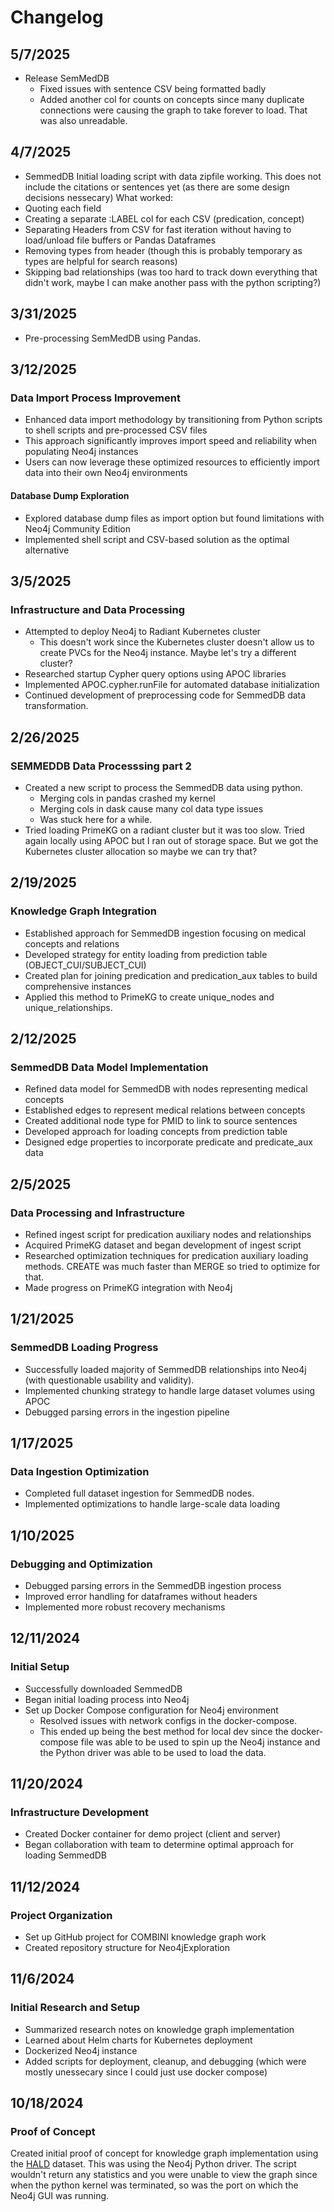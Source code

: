 # Changelog

## 5/7/2025
- Release SemMedDB
    - Fixed issues with sentence CSV being formatted badly
    - Added another col for counts on concepts since many duplicate connections were causing the graph to take forever to load. That was also unreadable. 

## 4/7/2025
- SemmedDB Initial loading script with data zipfile working. This does not include the citations or sentences yet (as there are some design decisions nessecary)
What worked:
- Quoting each field
- Creating a separate :LABEL col for each CSV (predication, concept)
- Separating Headers from CSV for fast iteration without having to load/unload file buffers or Pandas Dataframes
- Removing types from header (though this is probably temporary as types are helpful for search reasons)
- Skipping bad relationships (was too hard to track down everything that didn't work, maybe I can make another pass with the python scripting?)

## 3/31/2025
- Pre-processing SemMedDB using Pandas. 

## 3/12/2025

### Data Import Process Improvement
- Enhanced data import methodology by transitioning from Python scripts to shell scripts and pre-processed CSV files
- This approach significantly improves import speed and reliability when populating Neo4j instances
- Users can now leverage these optimized resources to efficiently import data into their own Neo4j environments

#### Database Dump Exploration
- Explored database dump files as import option but found limitations with Neo4j Community Edition
- Implemented shell script and CSV-based solution as the optimal alternative

## 3/5/2025

### Infrastructure and Data Processing
- Attempted to deploy Neo4j to Radiant Kubernetes cluster
    - This doesn't work since the Kubernetes cluster doesn't allow us to create PVCs for the Neo4j instance. Maybe let's try a different cluster?
- Researched startup Cypher query options using APOC libraries
- Implemented APOC.cypher.runFile for automated database initialization
- Continued development of preprocessing code for SemmedDB data transformation. 

## 2/26/2025

### SEMMEDDB Data Processsing part 2
- Created a new script to process the SemmedDB data using python. 
    - Merging cols in pandas crashed my kernel
    - Merging cols in dask cause many col data type issues
    - Was stuck here for a while. 
- Tried loading PrimeKG on a radiant cluster but it was too slow. Tried again locally using APOC but I ran out of storage space. But we got the Kubernetes cluster allocation so maybe we can try that?

## 2/19/2025

### Knowledge Graph Integration
- Established approach for SemmedDB ingestion focusing on medical concepts and relations
- Developed strategy for entity loading from prediction table (OBJECT_CUI/SUBJECT_CUI)
- Created plan for joining predication and predication_aux tables to build comprehensive instances
- Applied this method to PrimeKG to create unique_nodes and unique_relationships. 

## 2/12/2025

### SemmedDB Data Model Implementation
- Refined data model for SemmedDB with nodes representing medical concepts
- Established edges to represent medical relations between concepts
- Created additional node type for PMID to link to source sentences
- Developed approach for loading concepts from prediction table
- Designed edge properties to incorporate predicate and predicate_aux data

## 2/5/2025

### Data Processing and Infrastructure
- Refined ingest script for predication auxiliary nodes and relationships
- Acquired PrimeKG dataset and began development of ingest script
- Researched optimization techniques for predication auxiliary loading methods. CREATE was much faster than MERGE so tried to optimize for that.
- Made progress on PrimeKG integration with Neo4j

## 1/21/2025

### SemmedDB Loading Progress
- Successfully loaded majority of SemmedDB relationships into Neo4j (with questionable usability and validity). 
- Implemented chunking strategy to handle large dataset volumes using APOC
- Debugged parsing errors in the ingestion pipeline

## 1/17/2025

### Data Ingestion Optimization
- Completed full dataset ingestion for SemmedDB nodes.
- Implemented optimizations to handle large-scale data loading

## 1/10/2025

### Debugging and Optimization
- Debugged parsing errors in the SemmedDB ingestion process
- Improved error handling for dataframes without headers
- Implemented more robust recovery mechanisms

## 12/11/2024

### Initial Setup
- Successfully downloaded SemmedDB
- Began initial loading process into Neo4j
- Set up Docker Compose configuration for Neo4j environment
    - Resolved issues with network configs in the docker-compose.
    - This ended up being the best method for local dev since the docker-compose file was able to be used to spin up the Neo4j instance and the Python driver was able to be used to load the data.

## 11/20/2024

### Infrastructure Development
- Created Docker container for demo project (client and server)
- Began collaboration with team to determine optimal approach for loading SemmedDB

## 11/12/2024

### Project Organization
- Set up GitHub project for COMBINI knowledge graph work
- Created repository structure for Neo4jExploration

## 11/6/2024

### Initial Research and Setup
- Summarized research notes on knowledge graph implementation
- Learned about Helm charts for Kubernetes deployment
- Dockerized Neo4j instance
- Added scripts for deployment, cleanup, and debugging (which were mostly unessecary since I could just use docker compose)

## 10/18/2024

### Proof of Concept
Created initial proof of concept for knowledge graph implementation using the [HALD](https://figshare.com/articles/dataset/HALD_a_human_aging_and_longevity_knowledge_graph_for_precision_gerontology_and_geroscience_analyses/22828196) dataset. This was using the Neo4j Python driver. The script wouldn't return any statistics and you were unable to view the graph since when the python kernel was terminated, so was the port on which the Neo4j GUI was running.